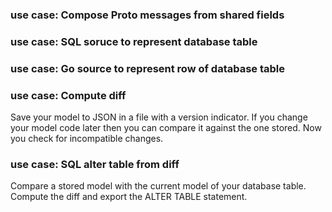 ### use case: Compose Proto messages from shared fields

### use case: SQL soruce to represent database table

### use case: Go source to represent row of database table

### use case: Compute diff

Save your model to JSON in a file with a version indicator.
If you change your model code later then you can compare it against the one stored.
Now you check for incompatible changes.

### use case: SQL alter table from diff

Compare a stored model with the current model of your database table.
Compute the diff and export the ALTER TABLE statement.
